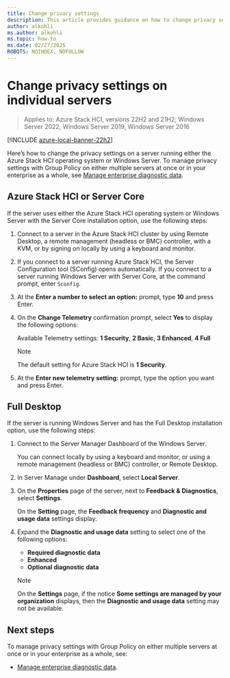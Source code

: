 ```yaml
---
title: Change privacy settings
description: This article provides guidance on how to change privacy settings in either the Azure Stack HCI operating system or Windows Server.
author: alkohli
ms.author: alkohli
ms.topic: how-to
ms.date: 02/27/2025
ROBOTS: NOINDEX, NOFOLLOW
---
```


# Change privacy settings on individual servers

> Applies to: Azure Stack HCI, versions 22H2 and 21H2; Windows Server 2022, Windows Server 2019, Windows Server 2016

[!INCLUDE [azure-local-banner-22h2](../includes/azure-local-banner-22h2.md)]

Here’s how to change the privacy settings on a server running either the Azure Stack HCI operating system or Windows Server. To manage privacy settings with Group Policy on either multiple servers at once or in your enterprise as a whole, see [Manage enterprise diagnostic data](/windows/privacy/configure-windows-diagnostic-data-in-your-organization#manage-enterprise-diagnostic-data).

## Azure Stack HCI or Server Core

If the server uses either the Azure Stack HCI operating system or Windows Server with the Server Core installation option, use the following steps:

1. Connect to a server in the Azure Stack HCI cluster by using Remote Desktop, a remote management (headless or BMC) controller, with a KVM, or by signing on locally by using a keyboard and monitor.

1. If you connect to a server running Azure Stack HCI, the Server Configuration tool (SConfig) opens automatically. If you connect to a server running Windows Server with Server Core, at the command prompt, enter `Sconfig`.

1. At the **Enter a number to select an option:** prompt, type **10** and press Enter.

1. On the **Change Telemetry** confirmation prompt, select **Yes** to display the following options:

    Available Telemetry settings: **1 Security**, **2 Basic**, **3 Enhanced**, **4 Full**

    >[!NOTE]
    > The default setting for Azure Stack HCI is **1 Security**.

1. At the **Enter new telemetry setting:** prompt, type the option you want and press Enter.

## Full Desktop

If the server is running Windows Server and has the Full Desktop installation option, use the following steps:

1. Connect to the Server Manager Dashboard of the Windows Server.

    You can connect locally by using a keyboard and monitor, or using a remote management (headless or BMC) controller, or Remote Desktop.

1. In Server Manage under **Dashboard**, select **Local Server**.

1. On the **Properties** page of the server, next to **Feedback & Diagnostics**, select **Settings**.

    On the **Setting** page, the **Feedback frequency** and **Diagnostic and usage data** settings display.

1. Expand the **Diagnostic and usage data** setting to select one of the following options:
    - **Required diagnostic data**
    - **Enhanced**
    - **Optional diagnostic data**

    >[!NOTE]
    > On the **Settings** page, if the notice **Some settings are managed by your organization** displays, then the **Diagnostic and usage data** setting may not be available.

## Next steps

To manage privacy settings with Group Policy on either multiple servers at once or in your enterprise as a whole, see:

- [Manage enterprise diagnostic data](/windows/privacy/configure-windows-diagnostic-data-in-your-organization#manage-enterprise-diagnostic-data).
